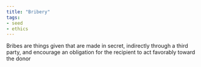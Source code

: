 ```yaml
---
title: "Bribery"
tags:
- seed
- ethics
---
```


Bribes are things given that are made in secret, indirectly through a third party, and encourage an obligation for the recipient to act favorably toward the donor